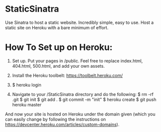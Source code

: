 StaticSinatra
=============

Use Sinatra to host a static website. Incredibly simple, easy to use. Host a static site on Heroku with a bare minimum of effort.

How To Set up on Heroku:
=============

1. Set up. Put your pages in /public. Feel free to replace index.html, 404.html, 500.html, and add your own assets.

2. Install the Heroku toolbelt: https://toolbelt.heroku.com/

3. $ heroku login

4. Navigate to your /StaticSinatra directory and do the following:
$ rm -rf .git
$ git init
$ git add .
$ git commit -m "init"
$ heroku create
$ git push heroku master

And now your site is hosted on Heroku under the domain given (which you can easily change by following the instructions on https://devcenter.heroku.com/articles/custom-domains).

